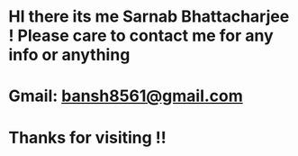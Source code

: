 # HI there its me Sarnab Bhattacharjee ! Please care to contact me for any info or anything 

# Gmail: bansh8561@gmail.com 
# Thanks for visiting !!

